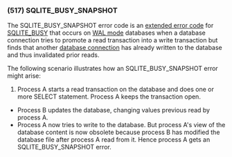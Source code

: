 ### (517\) SQLITE\_BUSY\_SNAPSHOT



 The SQLITE\_BUSY\_SNAPSHOT error code is an [extended error code](rescode.html#pve)
 for [SQLITE\_BUSY](rescode.html#busy) that occurs on [WAL mode](wal.html) databases when a database
 connection tries to promote a read transaction into a write transaction
 but finds that another [database connection](c3ref/sqlite3.html) has already written to the
 database and thus invalidated prior reads.
 
 The following scenario illustrates how an SQLITE\_BUSY\_SNAPSHOT error
 might arise:
 1. Process A starts a read transaction on the database and does one
 or more SELECT statement. Process A keeps the transaction open.
 - Process B updates the database, changing values previous read by
 process A.
 - Process A now tries to write to the database. But process A's view
 of the database content is now obsolete because process B has
 modified the database file after process A read from it. Hence
 process A gets an SQLITE\_BUSY\_SNAPSHOT error.




